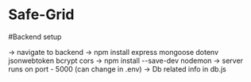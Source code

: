 # Safe-Grid

#Backend setup

-> navigate to backend
-> npm install express mongoose dotenv jsonwebtoken bcrypt cors
-> npm install --save-dev nodemon
-> server runs on port - 5000 (can change in .env)
-> Db related info in db.js
